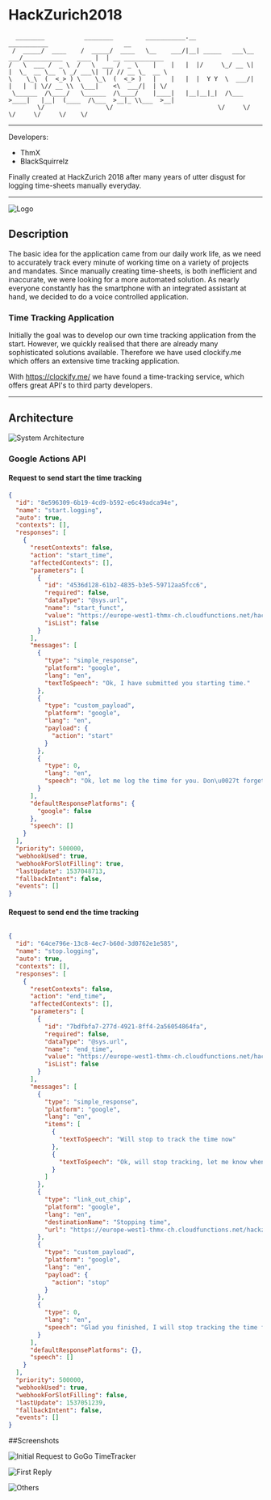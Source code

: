# HackZurich2018

```
  ________           ________         ___________.__             ___________                     __
 /  _____/  ____    /  _____/  ____   \__    ___/|__| _____   ___\__    ___/___________    ____ |  | __ ___________
/   \  ___ /  _ \  /   \  ___ /  _ \    |    |   |  |/     \_/ __ \|    |  \_  __ \__  \ _/ ___\|  |/ // __ \_  __ \
\    \_\  (  <_> ) \    \_\  (  <_> )   |    |   |  |  Y Y  \  ___/|    |   |  | \// __ \\  \___|    <\  ___/|  | \/
 \______  /\____/   \______  /\____/    |____|   |__|__|_|  /\___  >____|   |__|  (____  /\___  >__|_ \\___  >__|
        \/                 \/                             \/     \/                    \/     \/     \/    \/
```


---

Developers:

- ThmX
- BlackSquirrelz

Finally created at HackZurich 2018 after many years of utter disgust for logging time-sheets manually everyday.

---

![Logo](./time.png)

## Description

The basic idea for the application came from our daily work life, as we need to accurately track every minute of
working time on a variety of projects and mandates.
Since manually creating time-sheets, is both inefficient and inaccurate, we were looking for a more automated solution.
As nearly everyone constantly has the smartphone with an integrated assistant at hand, we decided to do a
voice controlled application.

### Time Tracking Application

Initially the goal was to develop our own time tracking application from the start. However,
we quickly realised that there are already many sophisticated solutions available. Therefore we have used  clockify.me
which offers an extensive time tracking application.


With https://clockify.me/ we have found a time-tracking service, which offers great API's to third party developers.

---

## Architecture


![System Architecture](./System%20Diagram.png)


### Google Actions API

#### Request to send start the time tracking

```json
{
  "id": "8e596309-6b19-4cd9-b592-e6c49adca94e",
  "name": "start.logging",
  "auto": true,
  "contexts": [],
  "responses": [
    {
      "resetContexts": false,
      "action": "start_time",
      "affectedContexts": [],
      "parameters": [
        {
          "id": "4536d128-61b2-4835-b3e5-59712aa5fcc6",
          "required": false,
          "dataType": "@sys.url",
          "name": "start_funct",
          "value": "https://europe-west1-thmx-ch.cloudfunctions.net/hackzurich18_test1-start_time",
          "isList": false
        }
      ],
      "messages": [
        {
          "type": "simple_response",
          "platform": "google",
          "lang": "en",
          "textToSpeech": "Ok, I have submitted you starting time."
        },
        {
          "type": "custom_payload",
          "platform": "google",
          "lang": "en",
          "payload": {
            "action": "start"
          }
        },
        {
          "type": 0,
          "lang": "en",
          "speech": "Ok, let me log the time for you. Don\u0027t forget to let me know once you are finished, or have a break."
        }
      ],
      "defaultResponsePlatforms": {
        "google": false
      },
      "speech": []
    }
  ],
  "priority": 500000,
  "webhookUsed": true,
  "webhookForSlotFilling": true,
  "lastUpdate": 1537048713,
  "fallbackIntent": false,
  "events": []
}

```


#### Request to send end the time tracking

```json

{
  "id": "64ce796e-13c8-4ec7-b60d-3d0762e1e585",
  "name": "stop.logging",
  "auto": true,
  "contexts": [],
  "responses": [
    {
      "resetContexts": false,
      "action": "end_time",
      "affectedContexts": [],
      "parameters": [
        {
          "id": "7bdfbfa7-277d-4921-8ff4-2a56054864fa",
          "required": false,
          "dataType": "@sys.url",
          "name": "end_time",
          "value": "https://europe-west1-thmx-ch.cloudfunctions.net/hackzurich18_test1-end_time",
          "isList": false
        }
      ],
      "messages": [
        {
          "type": "simple_response",
          "platform": "google",
          "lang": "en",
          "items": [
            {
              "textToSpeech": "Will stop to track the time now"
            },
            {
              "textToSpeech": "Ok, will stop tracking, let me know when you want to resume"
            }
          ]
        },
        {
          "type": "link_out_chip",
          "platform": "google",
          "lang": "en",
          "destinationName": "Stopping time",
          "url": "https://europe-west1-thmx-ch.cloudfunctions.net/hackzurich18_test1-end_time"
        },
        {
          "type": "custom_payload",
          "platform": "google",
          "lang": "en",
          "payload": {
            "action": "stop"
          }
        },
        {
          "type": 0,
          "lang": "en",
          "speech": "Glad you finished, I will stop tracking the time for now."
        }
      ],
      "defaultResponsePlatforms": {},
      "speech": []
    }
  ],
  "priority": 500000,
  "webhookUsed": true,
  "webhookForSlotFilling": false,
  "lastUpdate": 1537051239,
  "fallbackIntent": false,
  "events": []
}

```

##Screenshots

![Initial Request to GoGo TimeTracker](./GoGoTimetracker_3.png)

![First Reply](./GoGoTimetracker_2.png)

![Others](./GoGoTimetracker_3.png)



